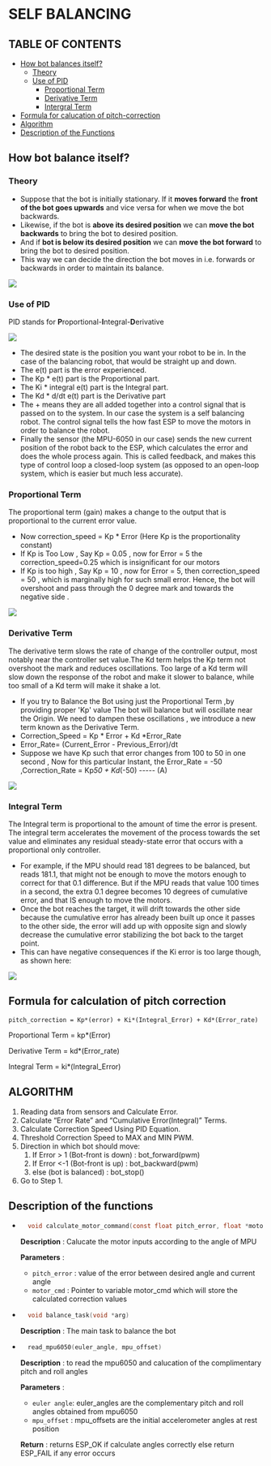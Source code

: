 # SELF BALANCING

## TABLE OF CONTENTS

* [How bot balances itself?](#How-bot-balance-itself?)
    * [Theory](#theory)
    * [Use of PID](#Use-of-pid)
        * [Proportional Term](#proportional-term)
        * [Derivative Term](#derivative-term)
        * [Intergral Term](#integral-term)
* [Formula for calucation of pitch-correction](#formula-for-calculation-of-pitch-correction)
* [Algorithm](#algorithm)
* [Description of the Functions](#Description-of-the-functions)



## How bot balance itself?

### Theory

* Suppose that the bot is initially stationary. If it **moves forward** the **front of the bot goes upwards** and vice versa for when we move the bot backwards.
* Likewise, if the bot is **above its desired position** we can **move the bot backwards** to bring the bot to desired position.
* And if **bot is below its desired position** we can **move the bot forward** to bring the bot to desired position.
* This way we can decide the direction the bot moves in i.e. forwards or backwards in order to maintain its balance.

![](https://miro.medium.com/max/3200/0*N-jU3hUGtPsgB_tn)

### Use of PID

PID stands for **P**roportional-**I**ntegral-**D**erivative

![](https://osoyoo.com/wp-content/uploads/2018/08/pid.png)

* The desired state is the position you want your robot to be in. In the case of the balancing robot, that would be straight up and down.
* The e(t) part is the error experienced.
* The Kp * e(t) part is the Proportional part.
* The Ki * integral e(t) part is the Integral part.
* The Kd * d/dt e(t) part is the Derivative part
* The + means they are all added together into a control signal that is passed on to the system. In our case the system is a self balancing robot. The control signal tells the  how fast ESP to move the motors in order to balance the robot.
* Finally the sensor (the MPU-6050 in our case) sends the new current position of the robot back to the ESP, which calculates the error and does the whole process again. This is called feedback, and makes this type of control loop a closed-loop system (as opposed to an open-loop system, which is easier but much less accurate).

### Proportional Term 

The proportional term (gain) makes a change to the output that is proportional to the current error value. 

* Now correction_speed = Kp * Error (Here Kp is the proportionality constant)
* If Kp is Too Low , Say Kp = 0.05 , now for Error = 5 the correction_speed=0.25 which is insignificant for our motors
* If Kp is too high , Say Kp = 10 , now for Error = 5, then correction_speed = 50 , which is marginally high for such small error. Hence, the bot will overshoot and pass through the 0 degree mark and towards the negative side .

![](https://osoyoo.com/wp-content/uploads/2018/08/kp1.png)

### Derivative Term

The derivative term slows the rate of change of the controller output, most notably near the controller set value.The Kd term helps the Kp term not overshoot the mark and reduces oscillations. Too large of a Kd term will slow down the response of the robot and make it slower to balance, while too small of a Kd term will make it shake a lot.

* If you try to Balance the Bot using just the
Proportional Term ,by providing proper 'Kp' value The
bot will balance but will oscillate near the Origin. We
need to dampen these oscillations , we introduce a
new term known as the Derivative Term.
* Correction_Speed = Kp * Error + Kd *Error_Rate
* Error_Rate= (Current_Error - Previous_Error)/dt
* Suppose we have Kp such that error changes from
100 to 50 in one second , Now for this particular
Instant, the Error_Rate = -50 ,Correction_Rate =
Kp*50 + Kd*(-50) ----- (A)

![](https://s3.amazonaws.com/embeddedrelated/user/1/pid_fig14_95431.png)

### Integral Term

The Integral term is proportional to the amount of time the error is present. The integral term accelerates the movement of the process towards the set value and eliminates any residual steady-state error that occurs with a proportional only controller.

* For example, if the MPU should read 181 degrees to be balanced, but reads 181.1, that might not be enough to move the motors enough to correct for that 0.1 difference. But if the MPU reads that value 100 times in a second, the extra 0.1 degree becomes 10 degrees of cumulative error, and that IS enough to move the motors.
* Once the bot reaches the target, it will drift towards the other side because the cumulative error has already been built up once it passes to the other side, the error will add up with opposite sign and slowly decrease the cumulative error stabilizing the bot back to the target point.
* This can have negative consequences if the Ki error is too large though, as shown here:

![](https://osoyoo.com/wp-content/uploads/2018/08/ki1.png)

## Formula for calculation of pitch correction

```
pitch_correction = Kp*(error) + Ki*(Integral_Error) + Kd*(Error_rate)
```
Proportional Term = kp*(Error) 

Derivative Term = kd*(Error_rate)

Integral Term = ki*(Integral_Error)

## ALGORITHM

1. Reading data from sensors and Calculate Error.
2. Calculate “Error Rate” and “Cumulative Error(Integral)” Terms.
3. Calculate Correction Speed Using PID Equation.
4. Threshold Correction Speed to MAX and MIN PWM.
5. Direction in which bot should move:
    1. If Error > 1 (Bot-front is down) : bot_forward(pwm)
    2. If Error <-1 (Bot-front is up) : bot_backward(pwm)
    3. else (bot is balanced) : bot_stop()
6. Go to Step 1.

## Description of the functions

* ```c
    void calculate_motor_command(const float pitch_error, float *motor_cmd)
    ```
    **Description** : Calucate the motor inputs according to the angle of MPU

    **Parameters** : 
    * `pitch_error` : value of the error between desired angle and current angle
    * `motor_cmd` : Pointer to variable motor_cmd which will store the  calculated correction values

* ```c
    void balance_task(void *arg)
    ```
    **Description** : The main task to balance the bot

* ```c
    read_mpu6050(euler_angle, mpu_offset)
    ```
    **Description** : to read the mpu6050 and calucation of the complimentary pitch and roll angles

    **Parameters** : 
    * `euler angle`: euler_angles are the complementary pitch and roll angles obtained from mpu6050
    * `mpu_offset` : mpu_offsets are the initial accelerometer angles at rest position

    **Return** : returns ESP_OK if calculate angles correctly else return ESP_FAIL if any error occurs
